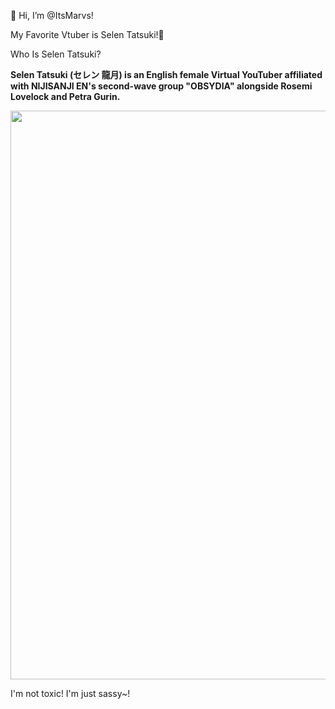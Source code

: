
👋 Hi, I’m @ItsMarvs!

My Favorite Vtuber is Selen Tatsuki!💖

Who Is Selen Tatsuki?

**Selen Tatsuki (セレン 龍月) is an English female Virtual YouTuber affiliated with NIJISANJI EN's second-wave group "OBSYDIA" alongside Rosemi Lovelock and Petra Gurin.**

<img src="https://static.wikia.nocookie.net/virtualyoutuber/images/4/4e/Selen_Tatsuki_Portrait.png/revision/latest?cb=20210719072816" height="909.9">

I'm not toxic! I'm just sassy~!
